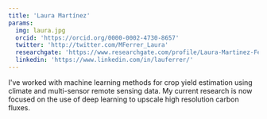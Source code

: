 ```yaml
---
title: 'Laura Martínez'
params:
  img: laura.jpg
  orcid: 'https://orcid.org/0000-0002-4730-8657'
  twitter: 'http://twitter.com/MFerrer_Laura'
  researchgate: 'https://www.researchgate.com/profile/Laura-Martinez-Ferrer'
  linkedin: 'https://www.linkedin.com/in/lauferrer/'
---
```


I've worked with machine learning methods for crop yield estimation using climate and multi-sensor remote sensing data. My current research is now focused on the use of deep learning to upscale high resolution carbon fluxes.
